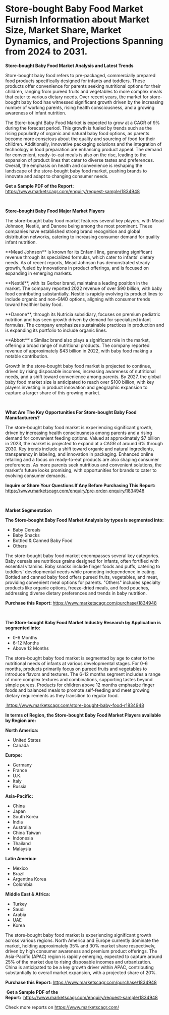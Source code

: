 <p><h1>Store-bought Baby Food Market Furnish Information about Market Size, Market Share, Market Dynamics, and Projections Spanning from 2024 to 2031.</h1></p><p><strong>Store-bought Baby Food Market Analysis and Latest Trends</strong></p>
<p><p>Store-bought baby food refers to pre-packaged, commercially prepared food products specifically designed for infants and toddlers. These products offer convenience for parents seeking nutritional options for their children, ranging from pureed fruits and vegetables to more complex meals that cater to various dietary needs. Over recent years, the market for store-bought baby food has witnessed significant growth driven by the increasing number of working parents, rising health consciousness, and a growing awareness of infant nutrition.</p><p>The Store-bought Baby Food Market is expected to grow at a CAGR of 9% during the forecast period. This growth is fueled by trends such as the rising popularity of organic and natural baby food options, as parents become more conscious about the quality and sourcing of food for their children. Additionally, innovative packaging solutions and the integration of technology in food preparation are enhancing product appeal. The demand for convenient, ready-to-eat meals is also on the rise, leading to the expansion of product lines that cater to diverse tastes and preferences. Overall, the emphasis on health and convenience is reshaping the landscape of the store-bought baby food market, pushing brands to innovate and adapt to changing consumer needs.</p></p>
<p><strong>Get a Sample PDF of the Report:&nbsp;</strong> <a href="https://www.marketscagr.com/enquiry/request-sample/1834948?utm_campaign=1920&utm_medium=2&utm_source=Github&utm_content=ia&utm_term=31122024&utm_id=store-bought-baby-food">https://www.marketscagr.com/enquiry/request-sample/1834948</a></p>
<p>&nbsp;</p>
<p><strong>Store-bought Baby Food Major Market Players</strong></p>
<p><p>The store-bought baby food market features several key players, with Mead Johnson, Nestlé, and Danone being among the most prominent. These companies have established strong brand recognition and global distribution networks, catering to increasing consumer demand for quality infant nutrition.</p><p>**Mead Johnson** is known for its Enfamil line, generating significant revenue through its specialized formulas, which cater to infants' dietary needs. As of recent reports, Mead Johnson has demonstrated steady growth, fueled by innovations in product offerings, and is focused on expanding in emerging markets.</p><p>**Nestlé**, with its Gerber brand, maintains a leading position in the market. The company reported 2022 revenue of over $90 billion, with baby food contributing substantially. Nestlé is rapidly evolving its product lines to include organic and non-GMO options, aligning with consumer trends toward healthier baby food.</p><p>**Danone**, through its Nutricia subsidiary, focuses on premium pediatric nutrition and has seen growth driven by demand for specialized infant formulas. The company emphasizes sustainable practices in production and is expanding its portfolio to include organic lines.</p><p>**Abbott**'s Similac brand also plays a significant role in the market, offering a broad range of nutritional products. The company reported revenue of approximately $43 billion in 2022, with baby food making a notable contribution.</p><p>Growth in the store-bought baby food market is projected to continue, driven by rising disposable incomes, increasing awareness of nutritional needs, and a shift toward convenience among parents. By 2027, the global baby food market size is anticipated to reach over $100 billion, with key players investing in product innovation and geographic expansion to capture a larger share of this growing market.</p></p>
<p>&nbsp;</p>
<p><strong>What Are The Key Opportunities For Store-bought Baby Food Manufacturers?</strong></p>
<p><p>The store-bought baby food market is experiencing significant growth, driven by increasing health consciousness among parents and a rising demand for convenient feeding options. Valued at approximately $7 billion in 2023, the market is projected to expand at a CAGR of around 6% through 2030. Key trends include a shift toward organic and natural ingredients, transparency in labeling, and innovation in packaging. Enhanced online retailing and a focus on ready-to-eat products are also shaping consumer preferences. As more parents seek nutritious and convenient solutions, the market's future looks promising, with opportunities for brands to cater to evolving consumer demands.</p></p>
<p><strong>Inquire or Share Your Questions If Any Before Purchasing This Report:</strong> <a href="https://www.marketscagr.com/enquiry/pre-order-enquiry/1834948?utm_campaign=1920&utm_medium=2&utm_source=Github&utm_content=ia&utm_term=31122024&utm_id=store-bought-baby-food">https://www.marketscagr.com/enquiry/pre-order-enquiry/1834948</a></p>
<p>&nbsp;</p>
<p><strong>Market Segmentation</strong></p>
<p><strong>The Store-bought Baby Food Market Analysis by types is segmented into:</strong></p>
<p><ul><li>Baby Cereals</li><li>Baby Snacks</li><li>Bottled & Canned Baby Food</li><li>Others</li></ul></p>
<p><p>The store-bought baby food market encompasses several key categories. Baby cereals are nutritious grains designed for infants, often fortified with essential vitamins. Baby snacks include finger foods and puffs, catering to toddlers' developmental needs while promoting independence in eating. Bottled and canned baby food offers pureed fruits, vegetables, and meat, providing convenient meal options for parents. "Others" includes specialty products like organic options, freeze-dried meals, and food pouches, addressing diverse dietary preferences and trends in baby nutrition.</p></p>
<p><strong>Purchase this Report:&nbsp;</strong><a href="https://www.marketscagr.com/purchase/1834948?utm_campaign=1920&utm_medium=2&utm_source=Github&utm_content=ia&utm_term=31122024&utm_id=store-bought-baby-food">https://www.marketscagr.com/purchase/1834948</a></p>
<p>&nbsp;</p>
<p><strong>The Store-bought Baby Food Market Industry Research by Application is segmented into:</strong></p>
<p><ul><li>0-6 Months</li><li>6-12 Months</li><li>Above 12 Months</li></ul></p>
<p><p>The store-bought baby food market is segmented by age to cater to the nutritional needs of infants at various developmental stages. For 0-6 months, products primarily focus on pureed fruits and vegetables to introduce flavors and textures. The 6-12 months segment includes a range of more complex textures and combinations, supporting tastes beyond simple purees. Products for children above 12 months emphasize finger foods and balanced meals to promote self-feeding and meet growing dietary requirements as they transition to regular food.</p></p>
<p><a href="https://www.marketscagr.com/store-bought-baby-food-r1834948?utm_campaign=1920&utm_medium=2&utm_source=Github&utm_content=ia&utm_term=31122024&utm_id=store-bought-baby-food">&nbsp;https://www.marketscagr.com/store-bought-baby-food-r1834948</a></p>
<p><strong>In terms of Region, the Store-bought Baby Food Market Players available by Region are:</strong></p>
<p>
    <p> <strong> North America: </strong>
        <ul>
            <li>United States</li>
            <li>Canada</li>
        </ul>
        </p> 
    <p> <strong> Europe: </strong>
        <ul>
            <li>Germany</li>
            <li>France</li>
            <li>U.K.</li>
            <li>Italy</li>
            <li>Russia</li>
        </ul>
        </p> 
    <p> <strong> Asia-Pacific: </strong>
        <ul>
            <li>China</li>
            <li>Japan</li>
            <li>South Korea</li>
            <li>India</li>
            <li>Australia</li>
            <li>China Taiwan</li>
            <li>Indonesia</li>
            <li>Thailand</li>
            <li>Malaysia</li>
        </ul>
        </p> 
    <p> <strong> Latin America: </strong>
        <ul>
            <li>Mexico</li>
            <li>Brazil</li>
            <li>Argentina Korea</li>
            <li>Colombia</li>
        </ul>
        </p> 
    <p> <strong> Middle East & Africa: </strong>
        <ul>
            <li>Turkey</li>
            <li>Saudi</li>
            <li>Arabia</li>
            <li>UAE</li>
            <li>Korea</li>
        </ul>
    </p>
    </p>
<p><p>The store-bought baby food market is experiencing significant growth across various regions. North America and Europe currently dominate the market, holding approximately 35% and 30% market share respectively, driven by high consumer awareness and premium product offerings. The Asia-Pacific (APAC) region is rapidly emerging, expected to capture around 25% of the market due to rising disposable incomes and urbanization. China is anticipated to be a key growth driver within APAC, contributing substantially to overall market expansion, with a projected share of 20%.</p></p>
<p><strong>Purchase this Report: </strong><a href="https://www.marketscagr.com/purchase/1834948?utm_campaign=1920&utm_medium=2&utm_source=Github&utm_content=ia&utm_term=31122024&utm_id=store-bought-baby-food">https://www.marketscagr.com/purchase/1834948</a></p>
<p>&nbsp;<strong>Get a Sample PDF of the Report:&nbsp;&nbsp;</strong><a href="https://www.marketscagr.com/enquiry/request-sample/1834948?utm_campaign=1920&utm_medium=2&utm_source=Github&utm_content=ia&utm_term=31122024&utm_id=store-bought-baby-food">https://www.marketscagr.com/enquiry/request-sample/1834948</a></p>
<p><strong></strong></p>
<p>Check more reports on <a href="https://www.marketscagr.com/?utm_campaign=1920&utm_medium=2&utm_source=Github&utm_content=ia&utm_term=31122024&utm_id=store-bought-baby-food">https://www.marketscagr.com/</a></p>